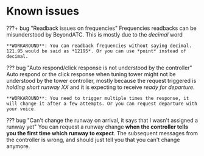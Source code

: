 # Known issues

???+ bug "Readback issues on frequencies"
    Frequencies readbacks can be misunderstood by BeyondATC. This is mostly due to the *decimal* word

    **WORKAROUND**: You can readback frequencies without saying decimal. 121.95 would be said as *12195*. Or you can use *point* instead of decimal.

??? bug "Auto respond/click response is not understood by the controller"
    Auto respond or the click response when tuning tower might not be understood by the tower controller, mostly because the request triggered is *holding short runway XX* and it is expecting to receive *ready for departure*.

    **WORKAROUND**: You need to trigger multiple times the response, it will change it after a few attempts. Or you can request departure with your voice.

??? bug "Can't change the runway on arrival, it says that I wasn't assigned a runway yet"
    You can request a runway change **when the controller tells you the first time which runway to expect**. The subsequent messages from the controller is wrong, and should just tell you that you can't change anymore.